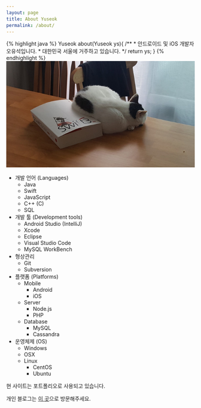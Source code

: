 ```yaml
---
layout: page
title: About Yuseok
permalink: /about/
---
```

{% highlight java %}
Yuseok about(Yuseok ys){
    /** 
     * 안드로이드 및 iOS 개발자 오유석입니다.
     * 대한민국 서울에 거주하고 있습니다. 
    */
    return ys;
}
{% endhighlight %}
<img src="/images/resized_dodo_swift.jpg" alt="도도">

- 개발 언어 (Languages)
    - Java
    - Swift
    - JavaScript
    - C++ (C)
    - SQL
- 개발 툴 (Development tools)
    - Android Studio (IntelliJ)
    - Xcode
    - Eclipse
    - Visual Studio Code
    - MySQL WorkBench
- 형상관리
    - Git
    - Subversion
- 플랫폼 (Platforms)
    - Mobile
        - Android
        - iOS
    - Server
        - Node.js
        - PHP
    - Database
        - MySQL
        - Cassandra
- 운영체제 (OS)
    - Windows
    - OSX
    - Linux
        - CentOS
        - Ubuntu

현 사이트는 포트폴리오로 사용되고 있습니다.

개인 블로그는 [이 곳](https://blog.naver.com/oysu)으로 방문해주세요.
